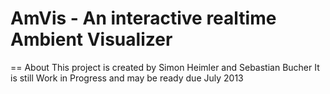 AmVis - An interactive realtime Ambient Visualizer
==================================================

== About
This project is created by Simon Heimler and Sebastian Bucher
It is still Work in Progress and may be ready due July 2013
